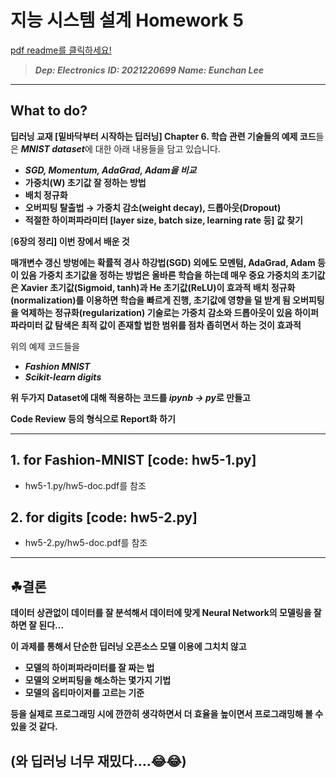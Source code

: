 # 지능 시스템 설계 Homework 5

[pdf readme를 클릭하세요!](https://github.com/purang2/DeepLearning_Prac/blob/main/week6/hw5-doc.pdf)

> ***Dep: Electronics***
***ID: 2021220699
Name: Eunchan Lee***


---

## **What to do?**


**딥러닝 교재 [밑바닥부터 시작하는 딥러닝] Chapter 6. 학습 관련 기술들의 예제 코드**들은  ***MNIST dataset***에 대한 아래 내용들을 담고 있습니다.

- ***SGD, Momentum, AdaGrad, Adam을 비교***
- **가중치(W) 초기값 잘 정하는 방법**
- **배치 정규화**
- **오버피팅 탈출법 → 가중치 감소(weight decay), 드롭아웃(Dropout)**
- **적절한 하이퍼파라미터 [layer size, batch size, learning rate 등] 값 찾기**



[**6장의 정리]
이번 장에서 배운 것**


**매개변수 갱신 방벙에는 확률적 경사 하강법(SGD) 외에도 모멘텀, AdaGrad, Adam 등이 있음
가중치 초기값을 정하는 방법은 올바른 학습을 하는데 매우 중요
가중치의 초기값은 Xavier 초기값(Sigmoid, tanh)과 He 초기값(ReLU)이 효과적
배치 정규화(normalization)를 이용하면 학습을 빠르게 진행, 초기값에 영향을 덜 받게 됨
오버피팅을 억제하는 정규화(regularization) 기술로는 가중치 감소와 드롭아웃이 있음
하이퍼파라미터 값 탐색은 최적 값이 존재할 법한 범위를 점차 좁히면서 하는 것이 효과적**


위의 예제 코드들을 


- ***Fashion MNIST***
- ***Scikit-learn digits***


**위 두가지** **Dataset에 대해 적용하는 코드를 *ipynb → py*로 만들고** 


 **Code Review 등의 형식으로 Report화 하기**
 
 
 
 ---
 
 
 
## 1. for Fashion-MNIST              [code: hw5-1.py]                 
- hw5-1.py/hw5-doc.pdf를 참조



## 2. for digits              [code: hw5-2.py]                 
- hw5-2.py/hw5-doc.pdf를 참조
 
 
 
 ---

## ☘결론

**데이터 상관없이 데이터를 잘 분석해서 데이터에 맞게 Neural Network의 모델링을 잘하면 잘 된다...** 


**이 과제를 통해서 단순한 딥러닝 오픈소스 모델 이용에 그치치 않고** 

- **모델의 하이퍼파라미터를 잘 짜는 법**
- **모델의 오버피팅을 해소하는 몇가지 기법**
- **모델의 옵티마이저를 고르는 기준**

**등을 실제로 프로그래밍 시에 깐깐히 생각하면서 더 효율을 높이면서 프로그래밍해 볼 수 있을 것 같다.**

## (와 딥러닝 너무 재밌다....😂😂)
